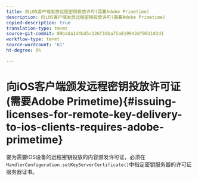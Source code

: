 ```yaml
---
title: 向iOS客户端发放远程密钥投放许可(需要Adobe Primetime)
description: 向iOS客户端发放远程密钥投放许可(需要Adobe Primetime)
copied-description: true
translation-type: tm+mt
source-git-commit: 89bdda1d4bd5c126f19ba75a819942df901183d1
workflow-type: tm+mt
source-wordcount: '61'
ht-degree: 0%

---
```



# 向iOS客户端颁发远程密钥投放许可证(需要Adobe Primetime){#issuing-licenses-for-remote-key-delivery-to-ios-clients-requires-adobe-primetime}

要为需要iOS设备的远程密钥投放的内容颁发许可证，必须在`HandlerConfiguration.setKeyServerCertificate()`中指定密钥服务器的许可证服务器证书。
